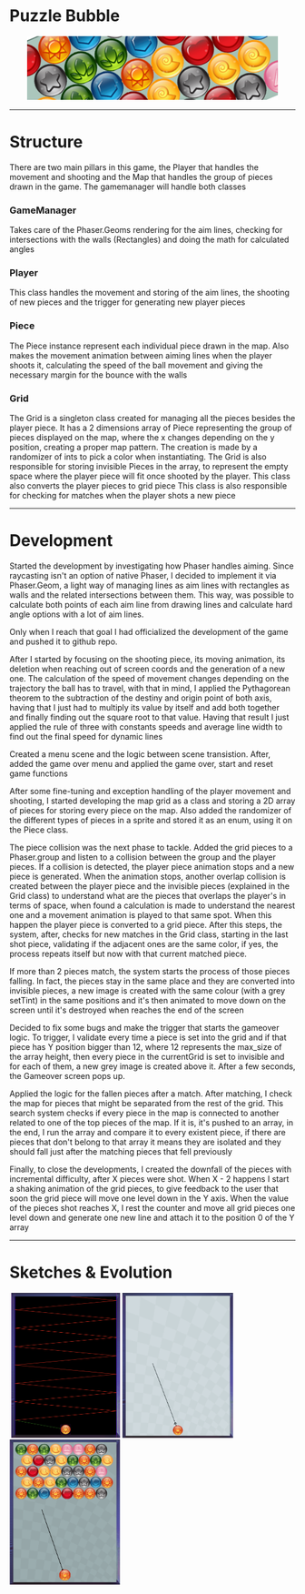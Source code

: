 # Puzzle Bubble

<p align="center">
  <img src='https://github.com/AfonsoCFonseca/PuzzleBubble-Game/blob/main/screenshots/header.png'>
</p>

---------------------------------------------------------------
# Structure
There are two main pillars in this game, the Player that handles the movement and shooting and the Map that handles the group of pieces drawn in the game. 
The gamemanager will handle both classes

### GameManager ###
Takes care of the Phaser.Geoms rendering for the aim lines, checking for intersections with the walls (Rectangles) and doing the math for calculated angles

### Player ###
This class handles the movement and storing of the aim lines, the shooting of new pieces and the trigger for generating new player pieces

### Piece ###
The Piece instance represent each individual piece drawn in the map. Also makes the movement animation between aiming lines when the player shoots it, calculating the speed of the ball movement and giving the necessary margin for the bounce with the walls

### Grid ###
The Grid is a singleton class created for managing all the pieces besides the player piece. It has a 2 dimensions array of Piece representing the group of pieces displayed on the map, where the x changes depending on the y position, creating a proper map pattern.
The creation is made by a randomizer of ints to pick a color when instantiating. 
The Grid is also responsible for storing invisible Pieces in the array, to represent the empty space where the player piece will fit once shooted by the player. This class also converts the player pieces to grid piece
This class is also responsible for checking for matches when the player shots a new piece

---------------------------------------------------------------
# Development
Started the development by investigating how Phaser handles aiming. Since raycasting isn't an option of native Phaser, I decided to implement it via Phaser.Geom, a light way of managing lines as aim lines with rectangles as walls and the related intersections between them. This way, was possible to calculate both points of each aim line from drawing lines and calculate hard angle options with a lot of aim lines.

Only when I reach that goal I had officialized the development of the game and pushed it to github repo.

After I started by focusing on the shooting piece, its moving animation, its deletion when reaching out of screen coords and the generation of a new one. The calculation of the speed of movement changes depending on the trajectory the ball has to travel, with that in mind, I applied the Pythagorean theorem to the subtraction of the destiny and origin point of both axis, having that I just had to multiply its value by itself and add both together and finally finding out the square root to that value. Having that result I just applied the rule of three with constants speeds and average line width to find out the final speed for dynamic lines

Created a menu scene and the logic between scene transistion. After, added the game over menu and applied the game over, start and reset game functions

After some fine-tuning and exception handling of the player movement and shooting, I started developing the map grid as a class and storing a 2D array of pieces for storing every piece on the map. Also added the randomizer of the different types of pieces in a sprite and stored it as an enum, using it on the Piece class.

The piece collision was the next phase to tackle. Added the grid pieces to a Phaser.group and listen to a collision between the group and the player pieces. If a collision is detected, the player piece animation stops and a new piece is generated. When the animation stops, another overlap collision is created between the player piece and the invisible pieces (explained in the Grid class) to understand what are the pieces that overlaps the player's in terms of space, when found a calculation is made to understand the nearest one and a movement animation is played to that same spot. When this happen the player piece is converted to a grid piece. After this steps, the system, after, checks for new matches in the Grid class, starting in the last shot piece, validating if the adjacent ones are the same color, if yes, the process repeats itself but now with that current matched piece. 

If more than 2 pieces match, the system starts the process of those pieces falling. In fact, the pieces stay in the same place and they are converted into invisible pieces, a new image is created with the same colour (with a grey setTint) in the same positions and it's then animated to move down on the screen until it's destroyed when reaches the end of the screen

Decided to fix some bugs and make the trigger that starts the gameover logic. To trigger, I validate every time a piece is set into the grid and if that piece has Y position bigger than 12, where 12 represents the max_size of the array height, then every piece in the currentGrid is set to invisible and for each of them, a new grey image is created above it. After a few seconds, the Gameover screen pops up.

Applied the logic for the fallen pieces after a match. After matching, I check the map for pieces that might be separated from the rest of the grid. This search system checks if every piece in the map is connected to another related to one of the top pieces of the map.
If it is, it's pushed to an array, in the end, I run the array and compare it to every existent piece, if there are pieces that don't belong to that array it means they are isolated and they should fall just after the matching pieces that fell previously

Finally, to close the developments, I created the downfall of the pieces with incremental difficulty, after X pieces were shot. When X - 2 happens I start a shaking animation of the grid pieces, to give feedback to the user that soon the grid piece will move one level down in the Y axis. When the value of the pieces shot reaches X, I rest the counter and move all grid pieces one level down and generate one new line and attach it to the position 0 of the Y array

---------------------------------------------------------------
# Sketches & Evolution

 <p float="left">
   <img width="195" height="255" src='https://github.com/AfonsoCFonseca/PuzzleBubble-Game/blob/main/screenshots/05_08_22.png' >
   <img width="195" height="255" src='https://github.com/AfonsoCFonseca/PuzzleBubble-Game/blob/main/screenshots/09_08_22.png' >
   <img width="195" height="255" src='https://github.com/AfonsoCFonseca/PuzzleBubble-Game/blob/main/screenshots/20_08_22.png' >
 </p>
